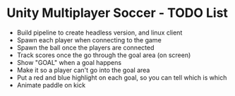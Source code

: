 # Unity Multiplayer Soccer - TODO List

- Build pipeline to create headless version, and linux client
- Spawn each player when connecting to the game
- Spawn the ball once the players are connected
- Track scores once the go through the goal area (on screen)
- Show "GOAL" when a goal happens
- Make it so a player can't go into the goal area
- Put a red and blue highlight on each goal, so you can tell which is which
- Animate paddle on kick
